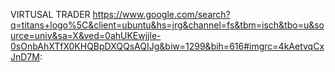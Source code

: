 VIRTUSAL TRADER
https://www.google.com/search?q=titans+logo%5C&client=ubuntu&hs=jrg&channel=fs&tbm=isch&tbo=u&source=univ&sa=X&ved=0ahUKEwjjle-0sOnbAhXTfX0KHQBpDXQQsAQIJg&biw=1299&bih=616#imgrc=4kAetvqCxJnD7M:
